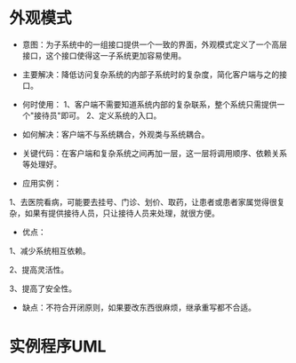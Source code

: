 # 外观模式

- 意图：为子系统中的一组接口提供一个一致的界面，外观模式定义了一个高层接口，这个接口使得这一子系统更加容易使用。

- 主要解决：降低访问复杂系统的内部子系统时的复杂度，简化客户端与之的接口。

- 何时使用： 1、客户端不需要知道系统内部的复杂联系，整个系统只需提供一个"接待员"即可。 2、定义系统的入口。

- 如何解决：客户端不与系统耦合，外观类与系统耦合。

- 关键代码：在客户端和复杂系统之间再加一层，这一层将调用顺序、依赖关系等处理好。

- 应用实例： 

1、去医院看病，可能要去挂号、门诊、划价、取药，让患者或患者家属觉得很复杂，如果有提供接待人员，只让接待人员来处理，就很方便。 

- 优点： 

1、减少系统相互依赖。 

2、提高灵活性。 

3、提高了安全性。

- 缺点：不符合开闭原则，如果要改东西很麻烦，继承重写都不合适。

# 实例程序UML